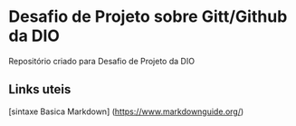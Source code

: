# Desafio de Projeto sobre Gitt/Github da DIO 
Repositório criado para Desafio de Projeto da DIO

## Links uteis
[sintaxe Basica Markdown] (https://www.markdownguide.org/)

